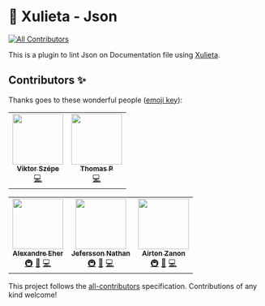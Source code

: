 🌹 Xulieta - Json
=================

<!-- ALL-CONTRIBUTORS-BADGE:START - Do not remove or modify this section -->
[![All Contributors](https://img.shields.io/badge/all_contributors-5-orange.svg?style=flat-square)](#contributors-)
<!-- ALL-CONTRIBUTORS-BADGE:END -->

This is a plugin to lint Json on Documentation file using [Xulieta](https://github.com/codelicia/xulieta).

## Contributors ✨

Thanks goes to these wonderful people ([emoji key](https://allcontributors.org/docs/en/emoji-key)):
<!-- ALL-CONTRIBUTORS-LIST:START - Do not remove or modify this section -->
<!-- prettier-ignore-start -->
<!-- markdownlint-disable -->
<table>
  <tr>
    <td align="center"><a href="https://github.com/szepeviktor/debian-server-tools/blob/master/CV.md"><img src="https://avatars3.githubusercontent.com/u/952007?v=4" width="100px;" alt=""/><br /><sub><b>Viktor Szépe</b></sub></a><br /><a href="https://github.com/codelicia/xulieta-json/commits?author=szepeviktor" title="Code">💻</a></td>
    <td align="center"><a href="https://medium.com/@ScullWM/"><img src="https://avatars1.githubusercontent.com/u/1017746?v=4" width="100px;" alt=""/><br /><sub><b>Thomas P</b></sub></a><br /><a href="https://github.com/codelicia/xulieta-json/commits?author=ScullWM" title="Code">💻</a></td>
  </tr>
</table>

<!-- markdownlint-enable -->
<!-- prettier-ignore-end -->
<!-- ALL-CONTRIBUTORS-LIST:END -->

<!-- ALL-CONTRIBUTORS-LIST:START - Do not remove or modify this section -->
<!-- prettier-ignore-start -->
<!-- markdownlint-disable -->
<table>
  <tr>
    <td align="center"><a href="http://about:blank"><img src="https://avatars0.githubusercontent.com/u/398034?v=4" width="100px;" alt=""/><br /><sub><b>Alexandre Eher</b></sub></a><br /><a href="#infra-EHER" title="Infrastructure (Hosting, Build-Tools, etc)">🚇</a> <a href="#maintenance-EHER" title="Maintenance">🚧</a> <a href="https://github.com/codelicia/xulieta/commits?author=EHER" title="Code">💻</a></td>
    <td align="center"><a href="https://twitter.com/malukenho"><img src="https://avatars2.githubusercontent.com/u/3275172?v=4" width="100px;" alt=""/><br /><sub><b>Jefersson Nathan</b></sub></a><br /><a href="#infra-malukenho" title="Infrastructure (Hosting, Build-Tools, etc)">🚇</a> <a href="#maintenance-malukenho" title="Maintenance">🚧</a> <a href="https://github.com/codelicia/xulieta/commits?author=malukenho" title="Code">💻</a></td>
    <td align="center"><a href="https://airton.dev"><img src="https://avatars1.githubusercontent.com/u/6540546?v=4" width="100px;" alt=""/><br /><sub><b>Airton Zanon</b></sub></a><br /> <a href="#infra-airtonzanon" title="Infrastructure (Hosting, Build-Tools, etc)">🚇</a> <a href="#maintenance-airtonzanon" title="Maintenance">🚧</a> <a href="https://github.com/codelicia/xulieta/commits?author=airtonzanon"" title="Code">💻</a></td>
  </tr>
</table>

<!-- markdownlint-enable -->
<!-- prettier-ignore-end -->
<!-- ALL-CONTRIBUTORS-LIST:END -->

This project follows the [all-contributors](https://github.com/all-contributors/all-contributors) specification. Contributions of any kind welcome!

